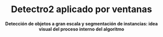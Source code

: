 <div align="center">
<h1>
  Detectro2 aplicado por ventanas
</h1>

<h4>
  Detección de objetos a gran escala y segmentación de instancias: idea visual del proceso interno del algoritmo
</h4>

<h4>
    <img width="700" alt="teaser" src="https://github.com/aureguerrero/sahi/blob/main/sliced_inference.gif> 
</h4>

</div>
